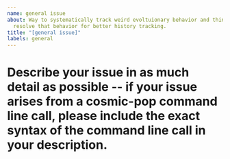 ```yaml
---
name: general issue
about: Way to systematically track weird evoltuionary behavior and things tried to
  resolve that behavior for better history tracking.
title: "[general issue]"
labels: general
---
```


# Describe your issue in as much detail as possible -- if your issue arises from a cosmic-pop command line call, please include the exact syntax of the command line call in your description.
